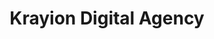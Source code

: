 ---
title: "Krayion Digital Agency"

inicio: "09/22/2023"

url: "https://krayion.com/"

job: "Desarrollador web"

description: "Trabajé de manera freelance desarrollando múltiples proyectos como Landing Pages, E-commerces, Blogs, etc... usando sobre todo WordPress y Astro + React."
---
